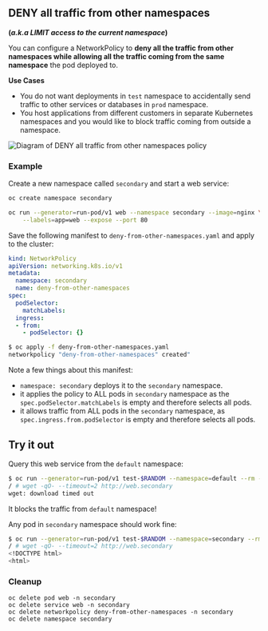 ## DENY all traffic from other namespaces

__(_a.k.a  LIMIT access to the current namespace_)__

You can configure a NetworkPolicy to **deny all the traffic from other
namespaces while allowing all the traffic coming from the same namespace** the
pod deployed to.

**Use Cases**
- You do not want deployments in `test` namespace to accidentally
  send traffic to other services or databases in `prod` namespace.
- You host applications from different customers in separate Kubernetes
  namespaces and you would like to block traffic coming from outside a
  namespace.

![Diagram of DENY all traffic from other namespaces policy](img/4.gif)

### Example

Create a new namespace called `secondary` and start a web service:

```sh
oc create namespace secondary

oc run --generator=run-pod/v1 web --namespace secondary --image=nginx \
    --labels=app=web --expose --port 80
```

Save the following manifest to `deny-from-other-namespaces.yaml` and apply
to the cluster:

```yaml
kind: NetworkPolicy
apiVersion: networking.k8s.io/v1
metadata:
  namespace: secondary
  name: deny-from-other-namespaces
spec:
  podSelector:
    matchLabels:
  ingress:
  - from:
    - podSelector: {}
```

```sh
$ oc apply -f deny-from-other-namespaces.yaml
networkpolicy "deny-from-other-namespaces" created"
```

Note a few things about this manifest:

- `namespace: secondary` deploys it to the `secondary` namespace.
- it applies the policy to ALL pods in `secondary` namespace as the
  `spec.podSelector.matchLabels` is empty and therefore selects all pods.
- it allows traffic from ALL pods in the `secondary` namespace, as
   `spec.ingress.from.podSelector` is empty and therefore selects all pods.

## Try it out

Query this web service from the `default` namespace:

```sh
$ oc run --generator=run-pod/v1 test-$RANDOM --namespace=default --rm -i -t --image=alpine -- sh
/ # wget -qO- --timeout=2 http://web.secondary
wget: download timed out
```

It blocks the traffic from `default` namespace!

Any pod in `secondary` namespace should work fine:

```sh
$ oc run --generator=run-pod/v1 test-$RANDOM --namespace=secondary --rm -i -t --image=alpine -- sh
/ # wget -qO- --timeout=2 http://web.secondary
<!DOCTYPE html>
<html>
```

### Cleanup

    oc delete pod web -n secondary
    oc delete service web -n secondary
    oc delete networkpolicy deny-from-other-namespaces -n secondary
    oc delete namespace secondary
